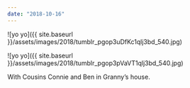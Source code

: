 ```yaml
---
date: "2018-10-16"
---
```


![yo yo]({{ site.baseurl }}/assets/images/2018/tumblr_pgop3uDfKc1qlj3bd_540.jpg)

![yo yo]({{ site.baseurl }}/assets/images/2018/tumblr_pgop3pVaVT1qlj3bd_540.jpg)

With Cousins Connie and Ben in Granny’s house.

